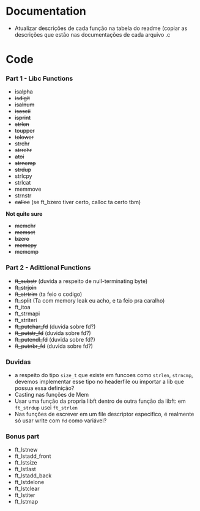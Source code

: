# Documentation
- Atualizar descrições de cada função na tabela do readme (copiar as descrições que estão nas documentações de cada arquivo .c

# Code
### Part 1 - Libc Functions
- ~~isalpha~~
- ~~isdigit~~
- ~~isalnum~~
- ~~isascii~~
- ~~isprint~~
- ~~strlen~~
- ~~toupper~~
- ~~tolower~~
- ~~strchr~~
- ~~strrchr~~
- ~~atoi~~
- ~~strncmp~~
- ~~strdup~~
- strlcpy
- strlcat
- memmove
- strnstr
- ~~calloc~~ (se ft_bzero tiver certo, calloc ta certo tbm)

**Not quite sure**
- ~~memchr~~
- ~~memset~~ 
- ~~bzero~~ 
- ~~memcpy~~ 
- ~~memcmp~~


### Part 2 - Adittional Functions
- ~~ft_substr~~ (duvida a respeito de null-terminating byte)
- ~~ft_strjoin~~
- ~~ft_strtrim~~ (ta feio o codigo)
- ~~ft_split~~ (Ta com memory leak eu acho, e ta feio pra caralho)
- ft_itoa
- ft_strmapi
- ft_striteri
- ~~ft_putchar_fd~~ (duvida sobre fd?)
- ~~ft_putstr_fd~~ (duvida sobre fd?)
- ~~ft_putendl_fd~~ (duvida sobre fd?)
- ~~ft_putnbr_fd~~ (duvida sobre fd?)

### Duvidas
- a respeito do tipo `size_t` que existe em funcoes como `strlen`, `strncmp`, devemos implementar esse tipo no headerfile ou importar a lib que possua essa definição?
- Casting nas funções de Mem
- Usar uma função da propria libft dentro de outra função da libft: em `ft_strdup` usei `ft_strlen`
- Nas funções de escrever em um file descriptor especifico, é realmente só usar write com `fd` como variável?

### Bonus part
- ft_lstnew
- ft_lstadd_front
- ft_lstsize
- ft_lstlast
- ft_lstadd_back
- ft_lstdelone
- ft_lstclear
- ft_lstiter
- ft_lstmap
